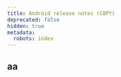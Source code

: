 ```yaml
---
title: Android release notes (COPY)
deprecated: false
hidden: true
metadata:
  robots: index
---
```

## aa
